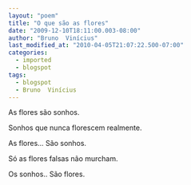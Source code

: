 ```yaml
---
layout: "poem"
title: "O que são as flores"
date: "2009-12-10T18:11:00.003-08:00"
author: "Bruno  Vinícius"
last_modified_at: "2010-04-05T21:07:22.500-07:00"
categories:
  - imported
  - blogspot
tags:
  - blogspot
  - Bruno  Vinícius
---
```


As flores são sonhos.

Sonhos que nunca florescem realmente.

As flores... São sonhos.

Só as flores falsas não murcham.

Os sonhos.. São flores.